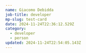 ```yaml
---
name: Giacomo Debidda
job-title: developer
mp-slug: test-card
date: 2024-11-24T22:36:12.529Z
category:
  - developer
  - person
updated: 2024-11-24T22:54:05.143Z
---
```

